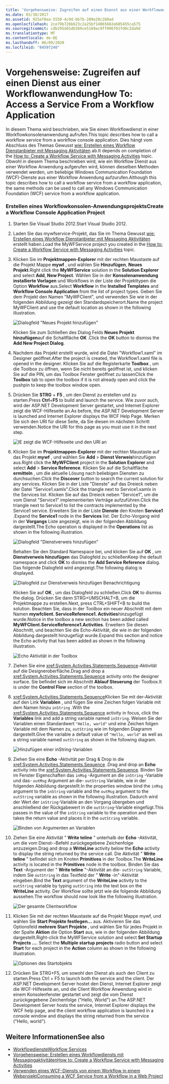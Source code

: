 ```yaml
---
title: 'Vorgehensweise: Zugreifen auf einen Dienst aus einer Workflowanwendung'
ms.date: 03/30/2017
ms.assetid: 925ef8ea-5550-4c9d-bb7b-209e20c280ad
ms.openlocfilehash: 2ce79b726b623c2a25bf14065682e685455ca575
ms.sourcegitcommit: cdb295dd1db589ce5169ac9ff096f01fd0c2da9d
ms.translationtype: MT
ms.contentlocale: de-DE
ms.lasthandoff: 06/09/2020
ms.locfileid: "84597240"
---
```

# <a name="how-to-access-a-service-from-a-workflow-application"></a><span data-ttu-id="c0539-102">Vorgehensweise: Zugreifen auf einen Dienst aus einer Workflowanwendung</span><span class="sxs-lookup"><span data-stu-id="c0539-102">How To: Access a Service From a Workflow Application</span></span>
<span data-ttu-id="c0539-103">In diesem Thema wird beschrieben, wie Sie einen Workflowdienst in einer Workflowkonsolenanwendung aufrufen.</span><span class="sxs-lookup"><span data-stu-id="c0539-103">This topic describes how to call a workflow service from a workflow console application.</span></span> <span data-ttu-id="c0539-104">Dies hängt vom Abschluss des Themas Gewusst [wie: Erstellen eines Workflow Dienstanbieter mit Messaging Aktivitäten](how-to-create-a-workflow-service-with-messaging-activities.md) ab.</span><span class="sxs-lookup"><span data-stu-id="c0539-104">It depends on completion of the [How to: Create a Workflow Service with Messaging Activities](how-to-create-a-workflow-service-with-messaging-activities.md) topic.</span></span> <span data-ttu-id="c0539-105">Obwohl in diesem Thema beschrieben wird, wie ein Workflow Dienst aus einer Workflow Anwendung aufgerufen wird, können dieselben Methoden verwendet werden, um beliebige Windows Communication Foundation (WCF)-Dienste aus einer Workflow Anwendung aufzurufen.</span><span class="sxs-lookup"><span data-stu-id="c0539-105">Although this topic describes how to call a workflow service from a workflow application, the same methods can be used to call any Windows Communication Foundation (WCF) service from a workflow application.</span></span>

### <a name="create-a-workflow-console-application-project"></a><span data-ttu-id="c0539-106">Erstellen eines Workflowkonsolen-Anwendungsprojekts</span><span class="sxs-lookup"><span data-stu-id="c0539-106">Create a Workflow Console Application Project</span></span>

1. <span data-ttu-id="c0539-107">Starten Sie Visual Studio 2012.</span><span class="sxs-lookup"><span data-stu-id="c0539-107">Start Visual Studio 2012.</span></span>

2. <span data-ttu-id="c0539-108">Laden Sie das mywfservice-Projekt, das Sie im Thema Gewusst [wie: Erstellen eines Workflow Dienstanbieter mit Messaging Aktivitäten](how-to-create-a-workflow-service-with-messaging-activities.md) erstellt haben.</span><span class="sxs-lookup"><span data-stu-id="c0539-108">Load the MyWFService project you created in the [How to: Create a Workflow Service with Messaging Activities](how-to-create-a-workflow-service-with-messaging-activities.md) topic.</span></span>

3. <span data-ttu-id="c0539-109">Klicken Sie im **Projektmappen-Explorer** mit der rechten Maustaste auf die Projekt Mappe **mywf** , und wählen Sie **Hinzufügen**, **Neues Projekt**.</span><span class="sxs-lookup"><span data-stu-id="c0539-109">Right click the **MyWFService** solution in the **Solution Explorer** and select **Add**, **New Project**.</span></span> <span data-ttu-id="c0539-110">Wählen Sie in der **Konsolenanwendung** **installierte Vorlagen** und Workflows in der Liste der Projekttypen die Option **Workflow** aus.</span><span class="sxs-lookup"><span data-stu-id="c0539-110">Select **Workflow** in the **Installed Templates** and **Workflow Console Application** from the list of project types.</span></span> <span data-ttu-id="c0539-111">Geben Sie dem Projekt den Namen "MyWFClient", und verwenden Sie wie in der folgenden Abbildung gezeigt den Standardspeicherort.</span><span class="sxs-lookup"><span data-stu-id="c0539-111">Name the project MyWFClient and use the default location as shown in the following illustration.</span></span>

     ![Dialogfeld "Neues Projekt hinzufügen"](./media/how-to-access-a-service-from-a-workflow-application/add-new-project-dialog.jpg)

     <span data-ttu-id="c0539-113">Klicken Sie zum Schließen des Dialog Felds **Neues Projekt hinzufügen**auf die Schaltfläche **OK** .</span><span class="sxs-lookup"><span data-stu-id="c0539-113">Click the **OK** button to dismiss the **Add New Project Dialog**.</span></span>

4. <span data-ttu-id="c0539-114">Nachdem das Projekt erstellt wurde, wird die Datei "Workflow1.xaml" im Designer geöffnet.</span><span class="sxs-lookup"><span data-stu-id="c0539-114">After the project is created, the Workflow1.xaml file is opened in the designer.</span></span> <span data-ttu-id="c0539-115">Klicken Sie auf die Registerkarte **Toolbox** , um die Toolbox zu öffnen, wenn Sie nicht bereits geöffnet ist, und klicken Sie auf die PIN, um das Toolbox Fenster geöffnet zu lassen</span><span class="sxs-lookup"><span data-stu-id="c0539-115">Click the **Toolbox** tab to open the toolbox if it is not already open and click the pushpin to keep the toolbox window open.</span></span>

5. <span data-ttu-id="c0539-116">Drücken Sie **STRG** + **F5** , um den Dienst zu erstellen und zu starten.</span><span class="sxs-lookup"><span data-stu-id="c0539-116">Press **Ctrl**+**F5** to build and launch the service.</span></span> <span data-ttu-id="c0539-117">Wie zuvor auch, wird der ASP.NET Development Server gestartet, und Internet Explorer zeigt die WCF-Hilfeseite an.</span><span class="sxs-lookup"><span data-stu-id="c0539-117">As before, the ASP.NET Development Server is launched and Internet Explorer displays the WCF Help Page.</span></span> <span data-ttu-id="c0539-118">Merken Sie sich den URI für diese Seite, da Sie diesen im nächsten Schritt verwenden.</span><span class="sxs-lookup"><span data-stu-id="c0539-118">Notice the URI for this page as you must use it in the next step.</span></span>

     ![IE zeigt die WCF-Hilfeseite und den URI an](./media/how-to-access-a-service-from-a-workflow-application/ie-wcf-help-page-uri.jpg)

6. <span data-ttu-id="c0539-120">Klicken Sie im **Projektmappen-Explorer** mit der rechten Maustaste auf das Projekt **mywf** , und wählen Sie **Add**  >  **Dienst Verweis**hinzufügen aus.</span><span class="sxs-lookup"><span data-stu-id="c0539-120">Right click the **MyWFClient** project in the **Solution Explorer** and select **Add** > **Service Reference**.</span></span> <span data-ttu-id="c0539-121">Klicken Sie auf die Schaltfläche **ermitteln** , um die aktuelle Lösung nach beliebigen Diensten zu durchsuchen.</span><span class="sxs-lookup"><span data-stu-id="c0539-121">Click the **Discover** button to search the current solution for any services.</span></span> <span data-ttu-id="c0539-122">Klicken Sie in der Liste "Dienste" auf das Dreieck neben der Datei "Service1.xamlx".</span><span class="sxs-lookup"><span data-stu-id="c0539-122">Click the triangle next to Service1.xamlx in the Services list.</span></span> <span data-ttu-id="c0539-123">Klicken Sie auf das Dreieck neben "Service1", um die vom Dienst "Service1" implementierten Verträge aufzuführen.</span><span class="sxs-lookup"><span data-stu-id="c0539-123">Click the triangle next to Service1 to list the contracts implemented by the Service1 service.</span></span> <span data-ttu-id="c0539-124">Erweitern Sie in der Liste **Dienste** den Knoten **Service1** .</span><span class="sxs-lookup"><span data-stu-id="c0539-124">Expand the **Service1** node in the **Services** list.</span></span> <span data-ttu-id="c0539-125">Der Echo-Vorgang wird in der **Vorgangs** Liste angezeigt, wie in der folgenden Abbildung dargestellt.</span><span class="sxs-lookup"><span data-stu-id="c0539-125">The Echo operation is displayed in the **Operations** list as shown in the following illustration.</span></span>

     ![Dialogfeld "Dienstverweis hinzufügen"](./media/how-to-access-a-service-from-a-workflow-application/add-service-reference.jpg)

     <span data-ttu-id="c0539-127">Behalten Sie den Standard Namespace bei, und klicken Sie auf **OK** , um **Dienstverweis hinzufügen** das Dialogfeld zu schließen</span><span class="sxs-lookup"><span data-stu-id="c0539-127">Keep the default namespace and click **OK** to dismiss the **Add Service Reference** dialog.</span></span> <span data-ttu-id="c0539-128">Das folgende Dialogfeld wird angezeigt.</span><span class="sxs-lookup"><span data-stu-id="c0539-128">The following dialog is displayed.</span></span>

     ![Dialogfeld zur Dienstverweis hinzufügen Benachrichtigung](./media/how-to-access-a-service-from-a-workflow-application/add-service-reference-dialog.jpg)

     <span data-ttu-id="c0539-130">Klicken Sie auf **OK** , um das Dialogfeld zu schließen.</span><span class="sxs-lookup"><span data-stu-id="c0539-130">Click **OK** to dismiss the dialog.</span></span> <span data-ttu-id="c0539-131">Drücken Sie dann STRG+UMSCHALT+B, um die Projektmappe zu erstellen.</span><span class="sxs-lookup"><span data-stu-id="c0539-131">Next, press CTRL+SHIFT+B to build the solution.</span></span> <span data-ttu-id="c0539-132">Beachten Sie, dass in der Toolbox ein neuer Abschnitt mit dem Namen **mywfclient. ServiceReference1. Activities**hinzugefügt wurde.</span><span class="sxs-lookup"><span data-stu-id="c0539-132">Notice in the toolbox a new section has been added called **MyWFClient.ServiceReference1.Activities**.</span></span> <span data-ttu-id="c0539-133">Erweitern Sie diesen Abschnitt, und beachten Sie die Echo-Aktivität, die wie in der folgenden Abbildung dargestellt hinzugefügt wurde.</span><span class="sxs-lookup"><span data-stu-id="c0539-133">Expand this section and notice the Echo activity that has been added as shown in the following illustration.</span></span>

     ![Echo Aktivität in der Toolbox](./media/how-to-access-a-service-from-a-workflow-application/echo-activity-toolbox.jpg)

7. <span data-ttu-id="c0539-135">Ziehen Sie eine <xref:System.Activities.Statements.Sequence>-Aktivität auf die Designeroberfläche.</span><span class="sxs-lookup"><span data-stu-id="c0539-135">Drag and drop a <xref:System.Activities.Statements.Sequence> activity onto the designer surface.</span></span> <span data-ttu-id="c0539-136">Sie befindet sich im Abschnitt **Ablauf Steuerung** der Toolbox.</span><span class="sxs-lookup"><span data-stu-id="c0539-136">It is under the **Control Flow** section of the toolbox.</span></span>

8. <span data-ttu-id="c0539-137"><xref:System.Activities.Statements.Sequence>Klicken Sie mit der-Aktivität auf den Link **Variablen** , und fügen Sie eine Zeichen folgen Variable mit dem Namen hinzu `inString` .</span><span class="sxs-lookup"><span data-stu-id="c0539-137">With the <xref:System.Activities.Statements.Sequence> activity in focus, click the **Variables** link and add a string variable named `inString`.</span></span> <span data-ttu-id="c0539-138">Weisen Sie der Variablen einen Standardwert `"Hello, world"` und eine Zeichen folgen Variable mit dem Namen zu, `outString` wie im folgenden Diagramm dargestellt.</span><span class="sxs-lookup"><span data-stu-id="c0539-138">Give the variable a default value of `"Hello, world"` as well as a string variable named `outString` as shown in the following diagram.</span></span>

     ![Hinzufügen einer inString-Variablen](./media/how-to-access-a-service-from-a-workflow-application/add-instring-variable.jpg)

9. <span data-ttu-id="c0539-140">Ziehen Sie eine **Echo** -Aktivität per Drag & Drop in die <xref:System.Activities.Statements.Sequence> .</span><span class="sxs-lookup"><span data-stu-id="c0539-140">Drag and drop an **Echo** activity into the <xref:System.Activities.Statements.Sequence>.</span></span> <span data-ttu-id="c0539-141">Binden Sie im Fenster Eigenschaften das `inMsg` -Argument an die `inString` -Variable und das- `outMsg` Argument an die- `outString` Variable, wie in der folgenden Abbildung dargestellt.</span><span class="sxs-lookup"><span data-stu-id="c0539-141">In the properties window bind the `inMsg` argument to the `inString` variable and the `outMsg` argument to the `outString` variable as shown in the following illustration.</span></span> <span data-ttu-id="c0539-142">Dadurch wird der Wert der `inString`-Variable an den Vorgang übergeben und anschließend der Rückgabewert in die `outString`-Variable eingefügt.</span><span class="sxs-lookup"><span data-stu-id="c0539-142">This passes in the value of the `inString` variable to the operation and then takes the return value and places it in the `outString` variable.</span></span>

     ![Binden von Argumenten an Variablen](./media/how-to-access-a-service-from-a-workflow-application/bind-arguments-variables.jpg)

10. <span data-ttu-id="c0539-144">Ziehen Sie eine Aktivität " **Write teline** " unterhalb der **Echo** -Aktivität, um die vom Dienst--Befehl zurückgegebene Zeichenfolge anzuzeigen.</span><span class="sxs-lookup"><span data-stu-id="c0539-144">Drag and drop a **WriteLine** activity below the **Echo** activity to display the string returned by the service call.</span></span> <span data-ttu-id="c0539-145">Die Aktivität " **Write teline** " befindet sich im Knoten **Primitives** in der Toolbox.</span><span class="sxs-lookup"><span data-stu-id="c0539-145">The **WriteLine** activity is located in the **Primitives** node in the toolbox.</span></span> <span data-ttu-id="c0539-146">Binden Sie das **Text** -Argument der " **Write teline** "-Aktivität an die- `outString` Variable, indem Sie `outString` in das Textfeld der " **Write** -in"-Aktivität eingeben.</span><span class="sxs-lookup"><span data-stu-id="c0539-146">Bind the **Text** argument of the **WriteLine** activity to the `outString` variable by typing `outString` into the text box on the **WriteLine** activity.</span></span> <span data-ttu-id="c0539-147">Der Workflow sollte jetzt wie die folgende Abbildung aussehen.</span><span class="sxs-lookup"><span data-stu-id="c0539-147">The workflow should now look like the following illustration.</span></span>

     ![Der gesamte Clientworkflow](./media/how-to-access-a-service-from-a-workflow-application/complete-client-workflow.jpg)

11. <span data-ttu-id="c0539-149">Klicken Sie mit der rechten Maustaste auf die Projekt Mappe mywf, und wählen Sie **Start Projekte festlegen...** aus. Aktivieren Sie das Optionsfeld **mehrere Start Projekte** , und wählen Sie für jedes Projekt in der Spalte **Aktion** die Option **Start** aus, wie in der folgenden Abbildung dargestellt.</span><span class="sxs-lookup"><span data-stu-id="c0539-149">Right-click the MyWFService solution and select **Set Startup Projects ...**. Select the **Multiple startup projects** radio button and select **Start** for each project in the **Action** column as shown in the following illustration.</span></span>

     ![Optionen des Startobjekts](./media/how-to-access-a-service-from-a-workflow-application/startup-project-options.jpg)

12. <span data-ttu-id="c0539-151">Drücken Sie STRG+F5, um sowohl den Dienst als auch den Client zu starten.</span><span class="sxs-lookup"><span data-stu-id="c0539-151">Press Ctrl + F5 to launch both the service and the client.</span></span> <span data-ttu-id="c0539-152">Der ASP.NET Development Server hostet den Dienst, Internet Explorer zeigt die WCF-Hilfeseite an, und die Client Workflow Anwendung wird in einem Konsolenfenster gestartet und zeigt die vom Dienst zurückgegebene Zeichenfolge ("Hello, World") an.</span><span class="sxs-lookup"><span data-stu-id="c0539-152">The ASP.NET Development Server hosts the service, Internet Explorer displays the WCF help page, and the client workflow application is launched in a console window and displays the string returned from the service ("Hello, world").</span></span>

## <a name="see-also"></a><span data-ttu-id="c0539-153">Weitere Informationen</span><span class="sxs-lookup"><span data-stu-id="c0539-153">See also</span></span>

- [<span data-ttu-id="c0539-154">Workflowdienste</span><span class="sxs-lookup"><span data-stu-id="c0539-154">Workflow Services</span></span>](workflow-services.md)
- [<span data-ttu-id="c0539-155">Vorgehensweise: Erstellen eines Workflowdiensts mit Messagingaktivitäten</span><span class="sxs-lookup"><span data-stu-id="c0539-155">How to: Create a Workflow Service with Messaging Activities</span></span>](how-to-create-a-workflow-service-with-messaging-activities.md)
- [<span data-ttu-id="c0539-156">Verwenden eines WCF-Diensts von einem Workflow in einem Webprojekt</span><span class="sxs-lookup"><span data-stu-id="c0539-156">Consuming a WCF Service from a Workflow in a Web Project</span></span>](https://docs.microsoft.com/archive/blogs/endpoint/how-to-consume-a-wcf-service-from-a-wf4-workflow)
